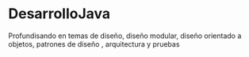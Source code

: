 # DesarrolloJava
Profundisando en temas de diseño, diseño modular, diseño orientado a objetos, patrones de diseño , arquitectura y pruebas

